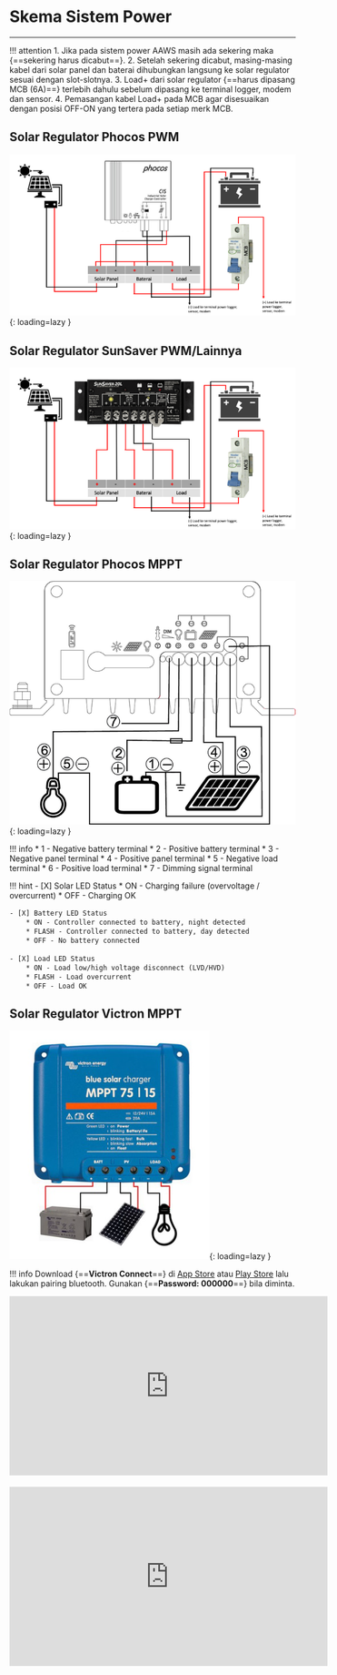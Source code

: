 # Skema Sistem Power
***

!!! attention
    1.  Jika pada sistem power AAWS masih ada sekering maka {==sekering harus dicabut==}.
    2.  Setelah sekering dicabut, masing-masing kabel dari solar panel dan baterai dihubungkan 
    langsung ke solar regulator sesuai dengan slot-slotnya.
    3.  Load+ dari solar regulator {==harus dipasang MCB (6A)==} terlebih dahulu sebelum dipasang ke 
    terminal logger, modem dan sensor.
    4.  Pemasangan kabel Load+ pada MCB agar disesuaikan dengan posisi OFF-ON yang tertera pada 
    setiap merk MCB.

## Solar Regulator Phocos PWM

![Placeholder](img/schema-phocos.png){: loading=lazy }

## Solar Regulator SunSaver PWM/Lainnya

![Placeholder](img/schema-power.png){: loading=lazy }

## Solar Regulator Phocos MPPT

![Placeholder](img/schema-phocos-mppt.png){: loading=lazy }

!!! info
    * 1 - Negative battery terminal
    * 2 - Positive battery terminal
    * 3 - Negative panel terminal
    * 4 - Positive panel terminal
    * 5 - Negative load terminal
    * 6 - Positive load terminal
    * 7 - Dimming signal terminal

!!! hint
    - [X] Solar LED Status
        * ON - Charging failure (overvoltage / overcurrent)
        * OFF - Charging OK

    - [X] Battery LED Status
        * ON - Controller connected to battery, night detected
        * FLASH - Controller connected to battery, day detected
        * OFF - No battery connected

    - [X] Load LED Status
        * ON - Load low/high voltage disconnect (LVD/HVD)
        * FLASH - Load overcurrent
        * OFF - Load OK

## Solar Regulator Victron MPPT

![Placeholder](img/schema-victron.png){: loading=lazy }

!!! info
    Download {==**Victron Connect**==} di [App Store]((https://itunes.apple.com/us/app/victron-connect/id943840744?mt=8)) atau [Play Store](https://play.google.com/store/apps/details?id=com.victronenergy.victronconnect) lalu lakukan pairing bluetooth. Gunakan {==**Password: 000000**==} bila diminta.
    <div class="video-wrapper">
        <iframe width="560" height="315" src="https://www.youtube.com/embed/6Ir0WBPTJ3A" frameborder="0" allow="accelerometer; autoplay; clipboard-write; encrypted-media; gyroscope; picture-in-picture" allowfullscreen></iframe>
    </div>
    </br>
    <div class="video-wrapper">
        <iframe width="560" height="315" src="https://www.youtube.com/embed/XQea9aO2uVI" frameborder="0" allow="accelerometer; autoplay; clipboard-write; encrypted-media; gyroscope; picture-in-picture" allowfullscreen></iframe>
    </div>